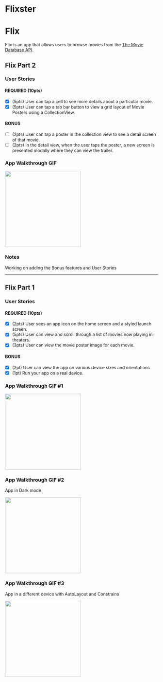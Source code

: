 # Flixster
# Flix

Flix is an app that allows users to browse movies from the [The Movie Database API](http://docs.themoviedb.apiary.io/#).

## Flix Part 2

### User Stories

#### REQUIRED (10pts)
- [x] (5pts) User can tap a cell to see more details about a particular movie.
- [x] (5pts) User can tap a tab bar button to view a grid layout of Movie Posters using a CollectionView.

#### BONUS
- [ ] (2pts) User can tap a poster in the collection view to see a detail screen of that movie.
- [ ] (2pts) In the detail view, when the user taps the poster, a new screen is presented modally where they can view the trailer.

### App Walkthrough GIF

<img src="https://media.giphy.com/media/l3pNJmyLAhfKfCmBIv/giphy.gif" width=250><br>

### Notes
Working on adding the Bonus features and User Stories

---

## Flix Part 1

### User Stories

#### REQUIRED (10pts)
- [x] (2pts) User sees an app icon on the home screen and a styled launch screen.
- [x] (5pts) User can view and scroll through a list of movies now playing in theaters.
- [x] (3pts) User can view the movie poster image for each movie.

#### BONUS
- [x] (2pt) User can view the app on various device sizes and orientations.
- [x] (1pt) Run your app on a real device.

### App Walkthrough GIF #1

<img src="https://media.giphy.com/media/Zo17tnRj4qefFe4gWV/giphy.gif" width=250><br>

### App Walkthrough GIF #2

App in Dark mode

<img src="https://media.giphy.com/media/tV1PKtcCfVbO2dP1KB/giphy.gif" width=250><br>

### App Walkthrough GIF #3

App in a different device with AutoLayout and Constrains

<img src="https://media.giphy.com/media/cZcJ4gjuVVROnF5G0G/giphy.gif" width=250><br>




